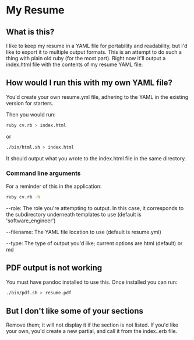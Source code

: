 # My Resume

## What is this?

I like to keep my resume in a YAML file for portability and readability, but I'd like to export it to multiple output formats.  This is an attempt to do such a thing with plain old ruby (for the most part).  Right now it'll output a index.html file with the contents of my resume YAML file.

## How would I run this with my own YAML file?

You'd create your own resume.yml file, adhering to the YAML in the existing version for starters.

Then you would run:

```bash
ruby cv.rb > index.html
```

or

```bash
./bin/html.sh > index.html
```

It should output what you wrote to the index.html file in the same directory.

### Command line arguments

For a reminder of this in the application:
```bash
ruby cv.rb -h
```

--role: The role you're attempting to output.  In this case, it corresponds to the subdirectory underneath templates to use (default is 'software_engineer')

--filename: The YAML file location to use (default is resume.yml)

--type: The type of output you'd like; current options are html (default) or md

## PDF output is not working

You must have pandoc installed to use this.  Once installed you can run:

```bash
./bin/pdf.sh > resume.pdf
```

## But I don't like some of your sections

Remove them; it will not display it if the section is not listed.  If you'd like your own, you'd create a new partial, and call it from the index.<type>.erb file.
